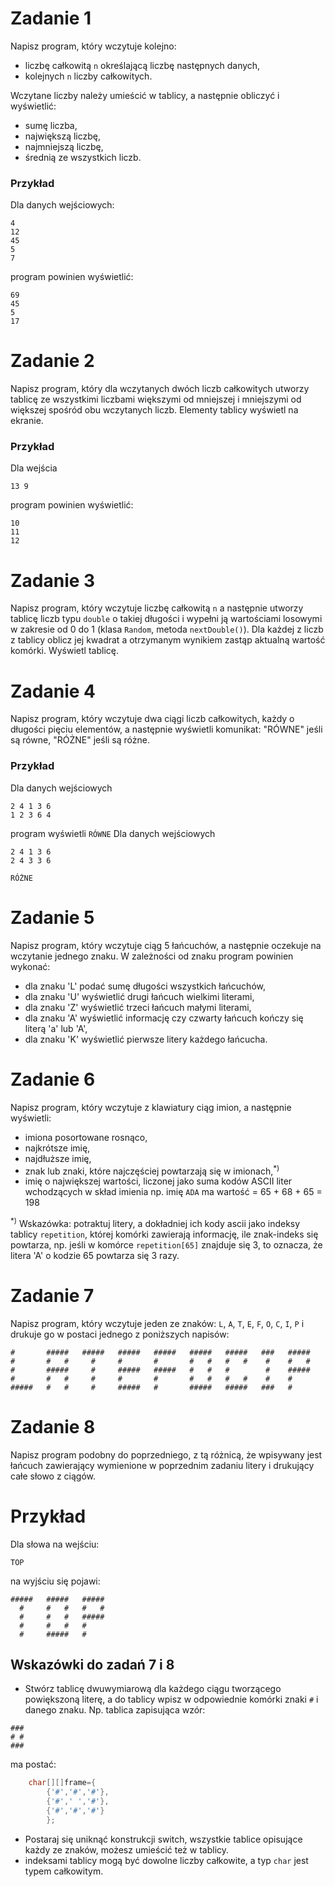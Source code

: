# Zadanie 1

Napisz program, który wczytuje kolejno:

- liczbę całkowitą `n` określającą liczbę następnych danych,
- kolejnych `n` liczby całkowitych.

Wczytane liczby należy umieścić w tablicy, a następnie obliczyć i wyświetlić:

- sumę liczba,
- największą liczbę,
- najmniejszą liczbę,
- średnią ze wszystkich liczb.

### Przykład

Dla danych wejściowych:

```
4
12
45
5
7
```

program powinien wyświetlić:

```
69
45
5
17
```

# Zadanie 2

Napisz program, który dla wczytanych dwóch liczb całkowitych utworzy tablicę ze wszystkimi liczbami większymi od
mniejszej i mniejszymi od większej spośród obu wczytanych liczb. Elementy tablicy wyświetl na ekranie.

### Przykład

Dla wejścia

```
13 9
```

program powinien wyświetlić:

```
10
11
12
```

# Zadanie 3

Napisz program, który wczytuje liczbę całkowitą `n` a następnie utworzy tablicę liczb typu `double` o takiej długości i
wypełni ją wartościami losowymi w zakresie od 0 do 1 (klasa `Random`, metoda `nextDouble()`). Dla każdej z liczb z
tablicy oblicz jej kwadrat a otrzymanym wynikiem zastąp aktualną wartość komórki. Wyświetl tablicę.

# Zadanie 4

Napisz program, który wczytuje dwa ciągi liczb całkowitych, każdy o długości pięciu elementów, a następnie wyświetli
komunikat: "RÓWNE" jeśli są równe, "RÓŻNE" jeśli są różne.

### Przykład

Dla danych wejściowych

```
2 4 1 3 6
1 2 3 6 4
```

program wyświetli
`RÓWNE`
Dla danych wejściowych

```
2 4 1 3 6
2 4 3 3 6
```

`RÓŻNE`

# Zadanie 5

Napisz program, który wczytuje ciąg 5 łańcuchów, a następnie oczekuje na wczytanie jednego znaku. W zależności od znaku
program powinien wykonać:

- dla znaku 'L' podać sumę długości wszystkich łańcuchów,
- dla znaku 'U' wyświetlić drugi łańcuch wielkimi literami,
- dla znaku 'Z' wyświetlić trzeci łańcuch małymi literami,
- dla znaku 'A' wyświetlić informację czy czwarty łańcuch kończy się literą 'a' lub 'A',
- dla znaku 'K' wyświetlić pierwsze litery każdego łańcucha.

# Zadanie 6

Napisz program, który wczytuje z klawiatury ciąg imion, a następnie wyświetli:

- imiona posortowane rosnąco,
- najkrótsze imię,
- najdłuższe imię,
- znak lub znaki, które najczęściej powtarzają się w imionach,<sup>*)</sup>
- imię o największej wartości, liczonej jako suma kodów ASCII liter wchodzących w skład imienia np. imię `ADA` ma
  wartość = 65 + 68 + 65 = 198

<sup>*)</sup> Wskazówka: potraktuj litery, a dokładniej ich kody ascii jako indeksy tablicy `repetition`, której komórki
zawierają informację, ile znak-indeks się powtarza, np. jeśli w komórce `repetition[65]` znajduje się 3, to oznacza, że
litera 'A' o kodzie 65 powtarza się 3 razy.

# Zadanie 7

Napisz program, który wczytuje jeden ze znaków: `L`, `A`, `T`, `E`, `F`, `O`, `C`, `I`, `P` i drukuje go w postaci
jednego z poniższych napisów:

```
#       #####   #####   #####   #####   #####   #####   ###   #####
#       #   #     #     #       #       #   #   #   #    #    #   #
#       #####     #     #####   #####   #   #   #        #    #####
#       #   #     #     #       #       #   #   #   #    #    #
#####   #   #     #     #####   #       #####   #####   ###   #
```

# Zadanie 8

Napisz program podobny do poprzedniego, z tą różnicą, że wpisywany jest łańcuch zawierający wymienione w poprzednim
zadaniu litery i drukujący całe słowo z ciągów.

# Przykład

Dla słowa na wejściu:

`TOP`

na wyjściu się pojawi:

```
#####   #####   #####
  #     #   #   #   #
  #     #   #   #####
  #     #   #   #
  #     #####   #
```

## Wskazówki do zadań 7 i 8

- Stwórz tablicę dwuwymiarową dla każdego ciągu tworzącego powiększoną literę, a do tablicy wpisz w odpowiednie komórki
  znaki
  `#` i ` ` danego znaku. Np. tablica zapisująca wzór:

```
###
# #
###
```

ma postać:

```java
    char[][]frame={
        {'#','#','#'},
        {'#',' ','#'},
        {'#','#','#'}
        };
```

- Postaraj się uniknąć konstrukcji switch, wszystkie tablice opisujące każdy ze znaków, możesz umieścić też w tablicy.
- indeksami tablicy mogą być dowolne liczby całkowite, a typ `char` jest typem całkowitym.





